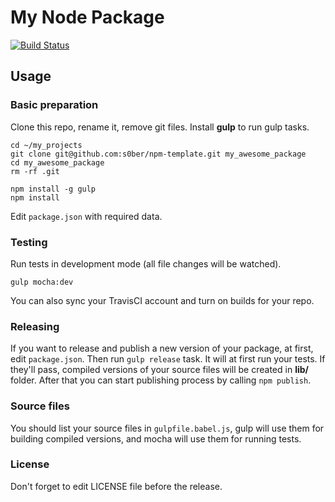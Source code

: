 My Node Package
=====
[![Build Status](https://travis-ci.org/s0ber/npm-template.png?branch=master)](https://travis-ci.org/s0ber/npm-template)

## Usage

### Basic preparation

Clone this repo, rename it, remove git files. Install **gulp** to run gulp tasks.

```
cd ~/my_projects
git clone git@github.com:s0ber/npm-template.git my_awesome_package
cd my_awesome_package
rm -rf .git

npm install -g gulp
npm install
```

Edit ```package.json``` with required data.

### Testing

Run tests in development mode (all file changes will be watched).

```
gulp mocha:dev
```

You can also sync your TravisCI account and turn on builds for your repo.

### Releasing

If you want to release and publish a new version of your package, at first, edit ```package.json```.
Then run ```gulp release``` task.  It will at first run your tests. If they'll pass,
compiled versions of your source files will be created in **lib/** folder.
After that you can start publishing process by calling `npm publish`.

### Source files

You should list your source files in ```gulpfile.babel.js```, gulp will use them for building compiled versions, and mocha will use them for running tests.

### License

Don't forget to edit LICENSE file before the release.
